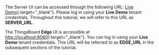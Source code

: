 The Server UI can be accessed through the following URL: [Live Demo](https://demo.thingsboard.io/signup){:target="_blank"}.
Please log in using your **Live Demo** tenant credentials. 
Throughout this tutorial, we will refer to this URL as **SERVER_URL**.

The ThingsBoard **Edge** UI is accessible at [http://localhost:8080](http://localhost:8080){:target="_blank"}.
You can log in using your **Live Demo** tenant credentials.
This URL will be referred to as **EDGE_URL** in the subsequent sections of the tutorial.